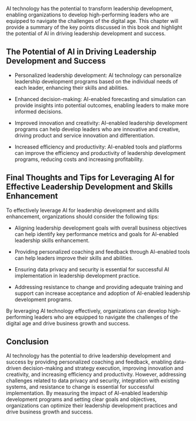 

AI technology has the potential to transform leadership development, enabling organizations to develop high-performing leaders who are equipped to navigate the challenges of the digital age. This chapter will provide a summary of the key points discussed in this book and highlight the potential of AI in driving leadership development and success.

The Potential of AI in Driving Leadership Development and Success
-----------------------------------------------------------------

* Personalized leadership development: AI technology can personalize leadership development programs based on the individual needs of each leader, enhancing their skills and abilities.

* Enhanced decision-making: AI-enabled forecasting and simulation can provide insights into potential outcomes, enabling leaders to make more informed decisions.

* Improved innovation and creativity: AI-enabled leadership development programs can help develop leaders who are innovative and creative, driving product and service innovation and differentiation.

* Increased efficiency and productivity: AI-enabled tools and platforms can improve the efficiency and productivity of leadership development programs, reducing costs and increasing profitability.

Final Thoughts and Tips for Leveraging AI for Effective Leadership Development and Skills Enhancement
-----------------------------------------------------------------------------------------------------

To effectively leverage AI for leadership development and skills enhancement, organizations should consider the following tips:

* Aligning leadership development goals with overall business objectives can help identify key performance metrics and goals for AI-enabled leadership skills enhancement.

* Providing personalized coaching and feedback through AI-enabled tools can help leaders improve their skills and abilities.

* Ensuring data privacy and security is essential for successful AI implementation in leadership development practice.

* Addressing resistance to change and providing adequate training and support can increase acceptance and adoption of AI-enabled leadership development programs.

By leveraging AI technology effectively, organizations can develop high-performing leaders who are equipped to navigate the challenges of the digital age and drive business growth and success.

Conclusion
----------

AI technology has the potential to drive leadership development and success by providing personalized coaching and feedback, enabling data-driven decision-making and strategy execution, improving innovation and creativity, and increasing efficiency and productivity. However, addressing challenges related to data privacy and security, integration with existing systems, and resistance to change is essential for successful implementation. By measuring the impact of AI-enabled leadership development programs and setting clear goals and objectives, organizations can optimize their leadership development practices and drive business growth and success.
